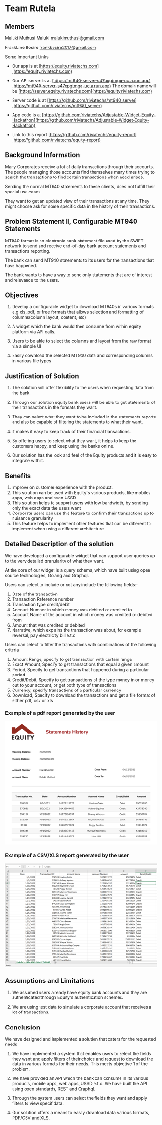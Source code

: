 # Team Rutela

## Members

Maluki Muthusi Maluki [malukimuthusi@gmail.com](malukimuthusi@gmail.com)

FrankLine Bosire [frankbosire2017@gmail.com](frankbosire2017@gmail.com)

Some Important Links

- Our app is at [https://equity.riviatechs.com](https://equity.riviatechs.com)
- Our API server is at [https://mt940-server-s47opgtmgq-uc.a.run.app](https://mt940-server-s47opgtmgq-uc.a.run.app) The domain name will be  [https://server.equity.riviatechs.com](https://equity.riviatechs.com)

- Server code is at [https://github.com/riviatechs/mt940_server](https://github.com/riviatechs/mt940_server)
- App code is at [https://github.com/riviatechs/Adjustable-Widget-Equity-Hackathon](https://github.com/riviatechs/Adjustable-Widget-Equity-Hackathon)

- Link to this report [https://github.com/riviatechs/equity-report](https://github.com/riviatechs/equity-report)

## Background Information

Many Corporates receive a lot of daily transactions through their accounts. The people managing those accounts find themselves many times trying to search the transactions to find certain transactions when need arises.

Sending the normal MT940 statements to these clients, does not fulfill their special use cases.

They want to get an updated view of their transactions at any time. They might choose ask for some specific data in the history of their transactions.

## Problem Statement II, Configurable MT940 Statements

MT940 format is an electronic bank statement file used by the SWIFT network to send and receive end-of-day bank account statements and transactions reporting.

The bank can send MT940 statements to its users for the transactions that have happened.

The bank wants to have a way to send only statements that are of interest and relevance to the users.

## Objectives

1. Develop a configurable widget to download MT940s in various formats e.g xls, pdf, or free formats that allows selection and formatting of columns(column layout, content, etc)

2. A widget which the bank would then consume from within equity platform via API calls.

3. Users to be able to select the columns and layout from the raw format via a simple UI

4. Easily download the selected MT940 data and corresponding columns in various file types

## Justification of Solution

1. The solution will offer flexibility to the users when requesting data from the bank

2. Through our solution equity bank users will be able to get statements of their transactions in the formats they want.

3. They can select what they want to be included in the statements reports and also be capable of filtering the statements to what their want.

4. It makes it easy to keep track of their financial transactions.

5. By offering users to select what they want, it helps to keep the customers happy, and keep using the banks online.

6. Our solution has the look and feel of the Equity products and it is easy to integrate with it.

## Benefits

1. Improve on customer experience with the product.
2. This solution can be used with Equity's various products, like mobiles apps, web apps and even USSD
3. This solution helps to support users with low bandwidth, by sending only the exact data the users want
4. Corporate users can use this feature to confirm their transactions up to nuisance granularity
5. This feature helps to implement other features that can be different to implement when using a different architecture

## Detailed Description of the solution

We have developed a configurable widget that can support  user queries up to the very detailed granularity of what they want.

At the core of our widget is a query schema, which have built using open source technologies, Golang and Graphql.

Users can select to include or not any include the following fields:-

1. Date of the transaction
2. Transaction Reference number
3. Transaction type credit/debit
4. Account Number in which money was debited or credited to
5. Account Name of the account in which money was credited or debited from
6. Amount that was credited or debited
7. Narrative, which explains the transaction was about, for example reversal, pay electricity bill e.t.c

Users can select to filter the transactions with combinations of the following criteria

1. Amount Range, specify to get transaction with certain range
2. Exact Amount, Specify to get transactions that equal a given amount
3. Period, Specify to get transactions that happened during a particular period
4. Credit/Debit, Specify to get transactions of the type money in or money out to your account, or get both type of transactions
5. Currency, specify transactions of a particular currency
6. Download, Specify to download the transactions and get a file format of either pdf, csv or xls

### Example of a pdf report generated by the user

![Transactions](response4.png)

### Example of a CSV/XLS report generated by the user

![Transactions](response4-csv.png)

## Assumptions and Limitations

1. We assumed users already have equity bank accounts and they are authenticated through Equity's authentication schemes.

2. We are using test data to simulate a corporate account that receives a lot of transactions.

## Conclusion

We have designed and implemented a solution that caters for the requested needs

1. We have implemented a  system that enables users to select the fields they want and apply filters of their choice and request to download the data in various formats for their needs. This meets objective 1 of the problem.

2. We have provided an API which the bank can consume in its various products, mobile apps, web apps, USSD e.t.c. We have built the API using open standards, REST and Graphql.

3. Through the system users can select the fields they want and apply filters to view specif data.

4. Our solution offers a means to easily download data various formats, PDF/CSV and XLS.
